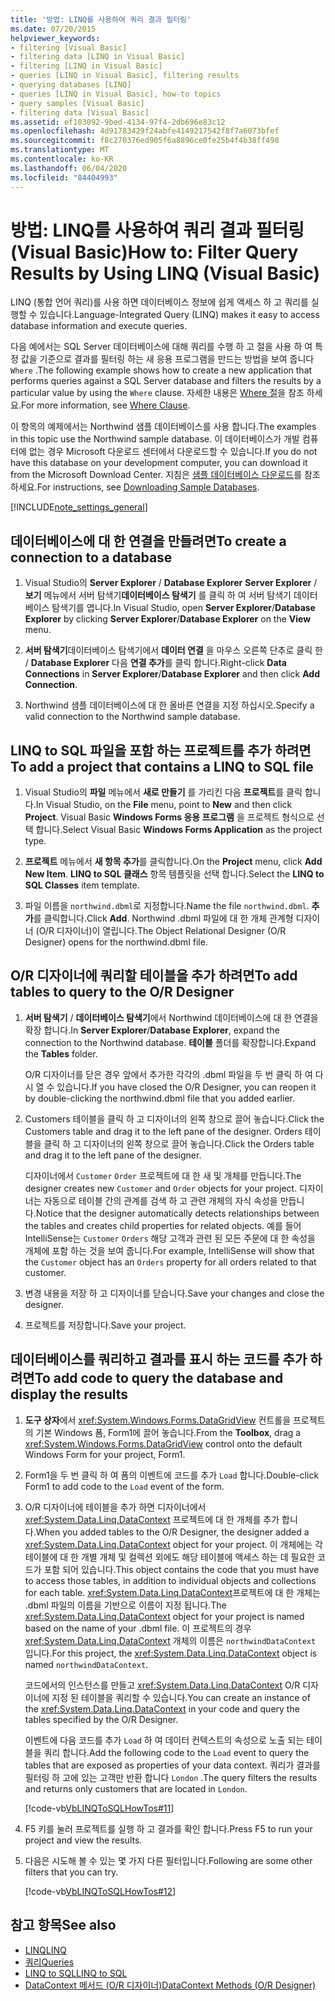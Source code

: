 ```yaml
---
title: '방법: LINQ를 사용하여 쿼리 결과 필터링'
ms.date: 07/20/2015
helpviewer_keywords:
- filtering [Visual Basic]
- filtering data [LINQ in Visual Basic]
- filtering [LINQ in Visual Basic]
- queries [LINQ in Visual Basic], filtering results
- querying databases [LINQ]
- queries [LINQ in Visual Basic], how-to topics
- query samples [Visual Basic]
- filtering data [Visual Basic]
ms.assetid: ef103092-9bed-4134-97f4-2db696e83c12
ms.openlocfilehash: 4d91783429f24abfe4149217542f8f7a6073bfef
ms.sourcegitcommit: f8c270376ed905f6a8896ce0fe25b4f4b38ff498
ms.translationtype: MT
ms.contentlocale: ko-KR
ms.lasthandoff: 06/04/2020
ms.locfileid: "84404993"
---
```

# <a name="how-to-filter-query-results-by-using-linq-visual-basic"></a><span data-ttu-id="6ee05-102">방법: LINQ를 사용하여 쿼리 결과 필터링(Visual Basic)</span><span class="sxs-lookup"><span data-stu-id="6ee05-102">How to: Filter Query Results by Using LINQ (Visual Basic)</span></span>

<span data-ttu-id="6ee05-103">LINQ (통합 언어 쿼리)를 사용 하면 데이터베이스 정보에 쉽게 액세스 하 고 쿼리를 실행할 수 있습니다.</span><span class="sxs-lookup"><span data-stu-id="6ee05-103">Language-Integrated Query (LINQ) makes it easy to access database information and execute queries.</span></span>

<span data-ttu-id="6ee05-104">다음 예에서는 SQL Server 데이터베이스에 대해 쿼리를 수행 하 고 절을 사용 하 여 특정 값을 기준으로 결과를 필터링 하는 새 응용 프로그램을 만드는 방법을 보여 줍니다 `Where` .</span><span class="sxs-lookup"><span data-stu-id="6ee05-104">The following example shows how to create a new application that performs queries against a SQL Server database and filters the results by a particular value by using the `Where` clause.</span></span> <span data-ttu-id="6ee05-105">자세한 내용은 [Where 절](../../../language-reference/queries/where-clause.md)을 참조 하세요.</span><span class="sxs-lookup"><span data-stu-id="6ee05-105">For more information, see [Where Clause](../../../language-reference/queries/where-clause.md).</span></span>

<span data-ttu-id="6ee05-106">이 항목의 예제에서는 Northwind 샘플 데이터베이스를 사용 합니다.</span><span class="sxs-lookup"><span data-stu-id="6ee05-106">The examples in this topic use the Northwind sample database.</span></span> <span data-ttu-id="6ee05-107">이 데이터베이스가 개발 컴퓨터에 없는 경우 Microsoft 다운로드 센터에서 다운로드할 수 있습니다.</span><span class="sxs-lookup"><span data-stu-id="6ee05-107">If you do not have this database on your development computer, you can download it from the Microsoft Download Center.</span></span> <span data-ttu-id="6ee05-108">지침은 [샘플 데이터베이스 다운로드](../../../../framework/data/adonet/sql/linq/downloading-sample-databases.md)를 참조 하세요.</span><span class="sxs-lookup"><span data-stu-id="6ee05-108">For instructions, see [Downloading Sample Databases](../../../../framework/data/adonet/sql/linq/downloading-sample-databases.md).</span></span>

[!INCLUDE[note_settings_general](~/includes/note-settings-general-md.md)]

## <a name="to-create-a-connection-to-a-database"></a><span data-ttu-id="6ee05-109">데이터베이스에 대 한 연결을 만들려면</span><span class="sxs-lookup"><span data-stu-id="6ee05-109">To create a connection to a database</span></span>

1. <span data-ttu-id="6ee05-110">Visual Studio의 **Server Explorer** / **Database Explorer** **Server Explorer** / **보기** 메뉴에서 서버 탐색기**데이터베이스 탐색기** 를 클릭 하 여 서버 탐색기 데이터베이스 탐색기를 엽니다.</span><span class="sxs-lookup"><span data-stu-id="6ee05-110">In Visual Studio, open **Server Explorer**/**Database Explorer** by clicking **Server Explorer**/**Database Explorer** on the **View** menu.</span></span>

2. <span data-ttu-id="6ee05-111">**서버 탐색기**데이터베이스 탐색기에서 **데이터 연결** 을 마우스 오른쪽 단추로 클릭 한 / **Database Explorer** 다음 **연결 추가**를 클릭 합니다.</span><span class="sxs-lookup"><span data-stu-id="6ee05-111">Right-click **Data Connections** in **Server Explorer**/**Database Explorer** and then click **Add Connection**.</span></span>

3. <span data-ttu-id="6ee05-112">Northwind 샘플 데이터베이스에 대 한 올바른 연결을 지정 하십시오.</span><span class="sxs-lookup"><span data-stu-id="6ee05-112">Specify a valid connection to the Northwind sample database.</span></span>

## <a name="to-add-a-project-that-contains-a-linq-to-sql-file"></a><span data-ttu-id="6ee05-113">LINQ to SQL 파일을 포함 하는 프로젝트를 추가 하려면</span><span class="sxs-lookup"><span data-stu-id="6ee05-113">To add a project that contains a LINQ to SQL file</span></span>

1. <span data-ttu-id="6ee05-114">Visual Studio의 **파일** 메뉴에서 **새로 만들기** 를 가리킨 다음 **프로젝트**를 클릭 합니다.</span><span class="sxs-lookup"><span data-stu-id="6ee05-114">In Visual Studio, on the **File** menu, point to **New** and then click **Project**.</span></span> <span data-ttu-id="6ee05-115">Visual Basic **Windows Forms 응용 프로그램** 을 프로젝트 형식으로 선택 합니다.</span><span class="sxs-lookup"><span data-stu-id="6ee05-115">Select Visual Basic **Windows Forms Application** as the project type.</span></span>

2. <span data-ttu-id="6ee05-116">**프로젝트** 메뉴에서 **새 항목 추가**를 클릭합니다.</span><span class="sxs-lookup"><span data-stu-id="6ee05-116">On the **Project** menu, click **Add New Item**.</span></span> <span data-ttu-id="6ee05-117">**LINQ to SQL 클래스** 항목 템플릿을 선택 합니다.</span><span class="sxs-lookup"><span data-stu-id="6ee05-117">Select the **LINQ to SQL Classes** item template.</span></span>

3. <span data-ttu-id="6ee05-118">파일 이름을 `northwind.dbml`로 지정합니다.</span><span class="sxs-lookup"><span data-stu-id="6ee05-118">Name the file `northwind.dbml`.</span></span> <span data-ttu-id="6ee05-119">**추가**를 클릭합니다.</span><span class="sxs-lookup"><span data-stu-id="6ee05-119">Click **Add**.</span></span> <span data-ttu-id="6ee05-120">Northwind .dbml 파일에 대 한 개체 관계형 디자이너 (O/R 디자이너)이 열립니다.</span><span class="sxs-lookup"><span data-stu-id="6ee05-120">The Object Relational Designer (O/R Designer) opens for the northwind.dbml file.</span></span>

## <a name="to-add-tables-to-query-to-the-or-designer"></a><span data-ttu-id="6ee05-121">O/R 디자이너에 쿼리할 테이블을 추가 하려면</span><span class="sxs-lookup"><span data-stu-id="6ee05-121">To add tables to query to the O/R Designer</span></span>

1. <span data-ttu-id="6ee05-122">**서버 탐색기** / **데이터베이스 탐색기**에서 Northwind 데이터베이스에 대 한 연결을 확장 합니다.</span><span class="sxs-lookup"><span data-stu-id="6ee05-122">In **Server Explorer**/**Database Explorer**, expand the connection to the Northwind database.</span></span> <span data-ttu-id="6ee05-123">**테이블** 폴더를 확장합니다.</span><span class="sxs-lookup"><span data-stu-id="6ee05-123">Expand the **Tables** folder.</span></span>

     <span data-ttu-id="6ee05-124">O/R 디자이너를 닫은 경우 앞에서 추가한 각각의 .dbml 파일을 두 번 클릭 하 여 다시 열 수 있습니다.</span><span class="sxs-lookup"><span data-stu-id="6ee05-124">If you have closed the O/R Designer, you can reopen it by double-clicking the northwind.dbml file that you added earlier.</span></span>

2. <span data-ttu-id="6ee05-125">Customers 테이블을 클릭 하 고 디자이너의 왼쪽 창으로 끌어 놓습니다.</span><span class="sxs-lookup"><span data-stu-id="6ee05-125">Click the Customers table and drag it to the left pane of the designer.</span></span> <span data-ttu-id="6ee05-126">Orders 테이블을 클릭 하 고 디자이너의 왼쪽 창으로 끌어 놓습니다.</span><span class="sxs-lookup"><span data-stu-id="6ee05-126">Click the Orders table and drag it to the left pane of the designer.</span></span>

     <span data-ttu-id="6ee05-127">디자이너에서 `Customer` `Order` 프로젝트에 대 한 새 및 개체를 만듭니다.</span><span class="sxs-lookup"><span data-stu-id="6ee05-127">The designer creates new `Customer` and `Order` objects for your project.</span></span> <span data-ttu-id="6ee05-128">디자이너는 자동으로 테이블 간의 관계를 검색 하 고 관련 개체의 자식 속성을 만듭니다.</span><span class="sxs-lookup"><span data-stu-id="6ee05-128">Notice that the designer automatically detects relationships between the tables and creates child properties for related objects.</span></span> <span data-ttu-id="6ee05-129">예를 들어 IntelliSense는 `Customer` `Orders` 해당 고객과 관련 된 모든 주문에 대 한 속성을 개체에 포함 하는 것을 보여 줍니다.</span><span class="sxs-lookup"><span data-stu-id="6ee05-129">For example, IntelliSense will show that the `Customer` object has an `Orders` property for all orders related to that customer.</span></span>

3. <span data-ttu-id="6ee05-130">변경 내용을 저장 하 고 디자이너를 닫습니다.</span><span class="sxs-lookup"><span data-stu-id="6ee05-130">Save your changes and close the designer.</span></span>

4. <span data-ttu-id="6ee05-131">프로젝트를 저장합니다.</span><span class="sxs-lookup"><span data-stu-id="6ee05-131">Save your project.</span></span>

## <a name="to-add-code-to-query-the-database-and-display-the-results"></a><span data-ttu-id="6ee05-132">데이터베이스를 쿼리하고 결과를 표시 하는 코드를 추가 하려면</span><span class="sxs-lookup"><span data-stu-id="6ee05-132">To add code to query the database and display the results</span></span>

1. <span data-ttu-id="6ee05-133">**도구 상자**에서 <xref:System.Windows.Forms.DataGridView> 컨트롤을 프로젝트의 기본 Windows 폼, Form1에 끌어 놓습니다.</span><span class="sxs-lookup"><span data-stu-id="6ee05-133">From the **Toolbox**, drag a <xref:System.Windows.Forms.DataGridView> control onto the default Windows Form for your project, Form1.</span></span>

2. <span data-ttu-id="6ee05-134">Form1을 두 번 클릭 하 여 폼의 이벤트에 코드를 추가 `Load` 합니다.</span><span class="sxs-lookup"><span data-stu-id="6ee05-134">Double-click Form1 to add code to the `Load` event of the form.</span></span>

3. <span data-ttu-id="6ee05-135">O/R 디자이너에 테이블을 추가 하면 디자이너에서 <xref:System.Data.Linq.DataContext> 프로젝트에 대 한 개체를 추가 합니다.</span><span class="sxs-lookup"><span data-stu-id="6ee05-135">When you added tables to the O/R Designer, the designer added a <xref:System.Data.Linq.DataContext> object for your project.</span></span> <span data-ttu-id="6ee05-136">이 개체에는 각 테이블에 대 한 개별 개체 및 컬렉션 외에도 해당 테이블에 액세스 하는 데 필요한 코드가 포함 되어 있습니다.</span><span class="sxs-lookup"><span data-stu-id="6ee05-136">This object contains the code that you must have to access those tables, in addition to individual objects and collections for each table.</span></span> <span data-ttu-id="6ee05-137"><xref:System.Data.Linq.DataContext>프로젝트에 대 한 개체는 .dbml 파일의 이름을 기반으로 이름이 지정 됩니다.</span><span class="sxs-lookup"><span data-stu-id="6ee05-137">The <xref:System.Data.Linq.DataContext> object for your project is named based on the name of your .dbml file.</span></span> <span data-ttu-id="6ee05-138">이 프로젝트의 경우 <xref:System.Data.Linq.DataContext> 개체의 이름은 `northwindDataContext` 입니다.</span><span class="sxs-lookup"><span data-stu-id="6ee05-138">For this project, the <xref:System.Data.Linq.DataContext> object is named `northwindDataContext`.</span></span>

    <span data-ttu-id="6ee05-139">코드에서의 인스턴스를 만들고 <xref:System.Data.Linq.DataContext> O/R 디자이너에 지정 된 테이블을 쿼리할 수 있습니다.</span><span class="sxs-lookup"><span data-stu-id="6ee05-139">You can create an instance of the <xref:System.Data.Linq.DataContext> in your code and query the tables specified by the O/R Designer.</span></span>

    <span data-ttu-id="6ee05-140">이벤트에 다음 코드를 추가 `Load` 하 여 데이터 컨텍스트의 속성으로 노출 되는 테이블을 쿼리 합니다.</span><span class="sxs-lookup"><span data-stu-id="6ee05-140">Add the following code to the `Load` event to query the tables that are exposed as properties of your data context.</span></span> <span data-ttu-id="6ee05-141">쿼리가 결과를 필터링 하 고에 있는 고객만 반환 합니다 `London` .</span><span class="sxs-lookup"><span data-stu-id="6ee05-141">The query filters the results and returns only customers that are located in `London`.</span></span>

    [!code-vb[VbLINQToSQLHowTos#11](~/samples/snippets/visualbasic/VS_Snippets_VBCSharp/VbLINQtoSQLHowTos/VB/Form5.vb#11)]

4. <span data-ttu-id="6ee05-142">F5 키를 눌러 프로젝트를 실행 하 고 결과를 확인 합니다.</span><span class="sxs-lookup"><span data-stu-id="6ee05-142">Press F5 to run your project and view the results.</span></span>

5. <span data-ttu-id="6ee05-143">다음은 시도해 볼 수 있는 몇 가지 다른 필터입니다.</span><span class="sxs-lookup"><span data-stu-id="6ee05-143">Following are some other filters that you can try.</span></span>

    [!code-vb[VbLINQToSQLHowTos#12](~/samples/snippets/visualbasic/VS_Snippets_VBCSharp/VbLINQtoSQLHowTos/VB/Form5.vb#12)]

## <a name="see-also"></a><span data-ttu-id="6ee05-144">참고 항목</span><span class="sxs-lookup"><span data-stu-id="6ee05-144">See also</span></span>

- [<span data-ttu-id="6ee05-145">LINQ</span><span class="sxs-lookup"><span data-stu-id="6ee05-145">LINQ</span></span>](index.md)
- [<span data-ttu-id="6ee05-146">쿼리</span><span class="sxs-lookup"><span data-stu-id="6ee05-146">Queries</span></span>](../../../language-reference/queries/index.md)
- [<span data-ttu-id="6ee05-147">LINQ to SQL</span><span class="sxs-lookup"><span data-stu-id="6ee05-147">LINQ to SQL</span></span>](../../../../framework/data/adonet/sql/linq/index.md)
- [<span data-ttu-id="6ee05-148">DataContext 메서드 (O/R 디자이너)</span><span class="sxs-lookup"><span data-stu-id="6ee05-148">DataContext Methods (O/R Designer)</span></span>](/visualstudio/data-tools/datacontext-methods-o-r-designer)
